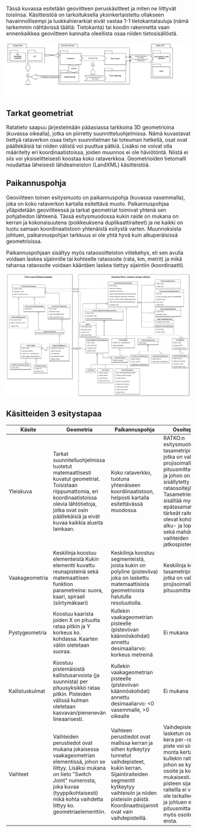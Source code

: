 Tässä kuvassa esitetään geoviitteen peruskäsitteet ja miten ne liittyvät toisiinsa. Käsitteistöä on tarkoituksella yksinkertaistettu ollakseen havainnollisempi ja luokkahierarkiat eivät vastaa 1-1 tietokantatauluja (nämä tarkemmin nähtävissä täältä: Tietokanta) tai koodin rakennetta vaan ennenkaikkea geoviitteen kannalta oleellista osaa niiden tietosisällöstä.

![](data_flow.png)

## Tarkat geometriat

Ratatieto saapuu järjestelmään pääasiassa tarkkoina 3D geometrioina (kuvassa oikealla), jotka on piirretty suunnitteluohjelmissa. Nämä kuvastavat tiettyä rataverkon osaa tietyn suunnitelman tai toteuman hetkellä, osat ovat päällekäisiä tai niiden välistä voi puuttua pätkiä. Lisäksi ne voivat olla määritelty eri koordinaatistoissa, joiden muunnos ei ole häviötöntä. Niistä ei siis voi yksiselitteisesti koostaa koko rataverkkoa. Geometrioiden tietomalli noudattaa läheisesti lähdeaineiston (LandXML) käsitteistöä.

## Paikannuspohja

Geoviitteen toinen esitysmuoto on paikannuspohja (kuvassa vasemmalla), joka on koko rataverkon kartalla esitettävä muoto. Paikannuspohjaa ylläpidetään geoviitteessä ja tarkat geometriat toimivat yhtenä sen pohjatiedon lähteenä. Tässä esitysmuodossa kukin raide on mukana on kerran ja kokonaisuutena (poikkeuksena duplikaattiraiteet) ja ne kaikki on tuotu samaan koordinaatistoon yhtenäistä esitystä varten. Muunnoksista johtuen, paikannuspohjan tarkkuus ei ole yhtä hyvä kuin alkuperäisissä geometrioissa.

Paikannuspohjaan sisältyy myös rataosoitteiston viitekehys, eli sen avulla voidaan laskea sijainnille tai kohteelle rataosoite (rata, km, metrit) ja mikä tahansa rataosoite voidaan kääntäen laskea tiettyy sijaintiin (koordinaatti).

![](tietomalli.png)

## Käsitteiden 3 esitystapaa
| Käsite         | Geometria | Paikannuspohja | Osoitepisteet                                                                                                                                                                                                                                                                                                          |
|----------------|-----------|----------------|------------------------------------------------------------------------------------------------------------------------------------------------------------------------------------------------------------------------------------------------------------------------------------------------------------------------|
| Yleiskuva      | Tarkat suunnitelluohjelmissa tuotetut matemaattisesti kuvatut geometriat. Toisistaan riippumattomia, eri koordinaatistoissa olevia lähtötietoja, jotka ovat osin päällekäisiä ja eivät kuvaa kaikkia alueita lainkaan.  | Koko rataverkko, tuotuna yhtenäiseen koordiinaatistoon, helposti kartalla esitettävässä muodossa.        | RATKO:n esitysmuoto. Koostuu tasametripisteistä jotka on valittu projisoimalla pituusmittauslinjalta, ja johon on siten sisällytetty rataosoitejärjestelmä. Tasametrien lisäksi sisältää myös epätasamatripisteinä tärkeät raiteella olevat kohdat, kuten alku- ja loppupisteen sekä mahdolliset vaihteiden jatkospisteet. |
| Vaakageometria | Keskilinja koostuu elementeistä Kukin elementti kuvattu reunapisteinä sekä matemaattisen funktion parametreina: suora, kaari, spiraali (siirtymäkaari) | Keskilinja koostuu segmenteistä, joista kukin on polyline (pisteviiva) joka on laskettu matemaattisista geometrioista halutulla resoluutiolla. |                                                                                                                                                                                                                                                                                                                       Keskilinja koostuu tasametripisteistä jotka on valittu projisoimalla pituusmittauslinjalta. |
| Pystygeometria | Koostuu kaarista joiden X on pituutta rataa pitkin ja Y korkeus ko. kohdassa. Kaarten väliin oletetaan suoraa. | Kullekin vaakageometrian pisteelle (pisteviivan käännöskohdat) annettu desimaaliarvo: korkeus metreinä | Ei mukana |
| Kallistuskulmat | Koostuu pistemäisistä kallistusarvoista (ja suunnista) per pituusyksikkö rataa pitkin. Pisteiden välissä kulman oletetaan kasvavan/pienenevän lineaarisesti. | Kullekin vaakageometrian pisteelle (pisteviivan käännöskohdat) annettu desimaaliarvo: <0 vasemmalle, >0 oikealle | Ei mukana |
| Vaihteet | Vaihteiden perustiedot ovat mukana jokaisessa vaakageometrian elementissä, johon se liittyy. Lisäksi mukana on tieto "Switch Joint" numerosta, joka kuvaa (tyyppikohtaisesti) mikä kohta vaihdetta liittyy ko. geometriaelementtiin. | Vaihteen perustiedot ovat mallissa kerran ja siihen kytkeytyy tunnetut vaihdepisteet, kukin kerran. Sijaintiraiteiden segmentit kytkeytyy vaihteisiin ja niiden pisteisiin päistä. Koordinaattisijainnit ovat vain vaihdepisteillä. | Vaihdepisteet lasketun osoitteen kera per-raide. Yksi piste voi siis olla monta kertaa, kerran kullekin raiteelle johon se kytkeytyy, osoite ja ko. raiteen mukaisesti. Saman pisteen sijainti eri raiteilla ei välttämättä ole tarkalleen sama, ja johtuen eri pituusmittauslinjoista, myös osoite saattaa erota. |

